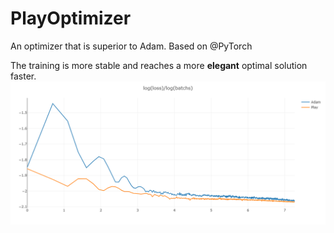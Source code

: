 # PlayOptimizer
An optimizer that is superior to Adam. Based on @PyTorch

The training is more stable and reaches a more **elegant** optimal solution faster.
![image](rendering.png)

